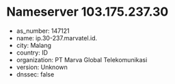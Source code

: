 # Nameserver 103.175.237.30

* as_number: 147121
* name: ip.30-237.marvatel.id.
* city: Malang
* country: ID
* organization: PT Marva Global Telekomunikasi
* version: Unknown
* dnssec: false
